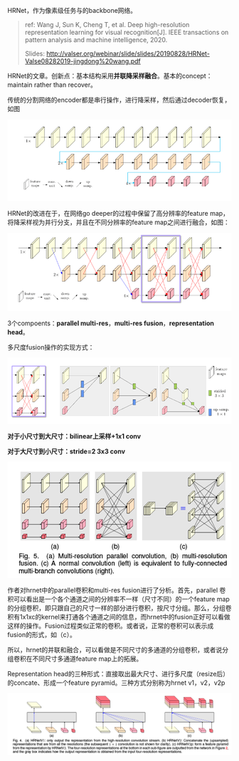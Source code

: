 HRNet，作为像素级任务与的backbone网络。



> ref: Wang J, Sun K, Cheng T, et al. Deep high-resolution representation 
> learning for visual recognition[J]. IEEE transactions on pattern 
> analysis and machine intelligence, 2020.
>
> Slides: http://valser.org/webinar/slide/slides/20190828/HRNet-Valse08282019-jingdong%20wang.pdf

 

HRNet的文章。创新点：基本结构采用**并联降采样融合**。基本的concept：maintain rather than recover。

 传统的分割网络的encoder都是串行操作，进行降采样，然后通过decoder恢复，如图

![image-20210618131820176](assets/image-20210618131820176.png)

HRNet的改进在于，在网络go deeper的过程中保留了高分辨率的feature map，将降采样视为并行分支，并且在不同分辨率的feature map之间进行融合，如图：

![image-20210618131945866](assets/image-20210618131945866.png)



3个compoents：**parallel multi-res**，**multi-res fusion**，**representation head**。

多尺度fusion操作的实现方式：

![image-20210618132044692](assets/image-20210618132044692.png) 

**对于小尺寸到大尺寸：bilinear上采样+1x1 conv**

**对于大尺寸到小尺寸：stride=2 3x3 conv**



 

 

![img](assets/clip_image004.png)

 

作者对hrnet中的parallel卷积和multi-res fusion进行了分析。首先，parallel 卷积可以看出是一个各个通道之间的分辨率不一样（尺寸不同）的一个feature map的分组卷积，即只跟自己的尺寸一样的部分进行卷积，按尺寸分组。那么，分组卷积有1x1xc的kernel来打通各个通道之间的信息，而hrnet中的fusion正好可以看做这样的操作。Fusion过程类似正常的卷积。或者说，正常的卷积可以表示成fusion的形式，如（c）。

所以，hrnet的并联和融合，可以看做是不同尺寸的多通道的分组卷积，或者说分组卷积在不同尺寸多通道feature map上的拓展。



Representation head的三种形式：直接取出最大尺寸、进行多尺度（resize后）的concate、形成一个feature pyramid。三种方式分别称为hrnet v1，v2，v2p

![img](assets/clip_image003.png)

 

